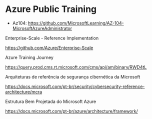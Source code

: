 # Azure Public Training

- Az104: https://github.com/MicrosoftLearning/AZ-104-MicrosoftAzureAdministrator

Enterprise-Scale - Reference Implementation

https://github.com/Azure/Enterprise-Scale

Azure Training Journey

https://query.prod.cms.rt.microsoft.com/cms/api/am/binary/RWD4tL

Arquiteturas de referência de segurança cibernética da Microsoft

https://docs.microsoft.com/pt-br/security/cybersecurity-reference-architecture/mcra

Estrutura Bem Projetada do Microsoft Azure

https://docs.microsoft.com/pt-br/azure/architecture/framework/
